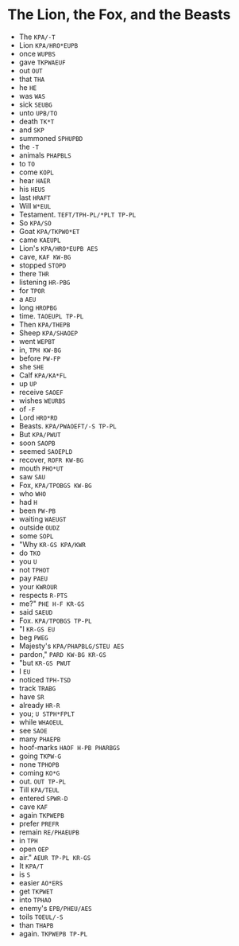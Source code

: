 # The Lion, the Fox, and the Beasts

* The `KPA/-T`
* Lion `KPA/HRO*EUPB`
* once `WUPBS`
* gave `TKPWAEUF`
* out `OUT`
* that `THA`
* he `HE`
* was `WAS`
* sick `SEUBG`
* unto `UPB/TO`
* death `TK*T`
* and `SKP`
* summoned `SPHUPBD`
* the `-T`
* animals `PHAPBLS`
* to `TO`
* come `KOPL`
* hear `HAER`
* his `HEUS`
* last `HRAFT`
* Will `W*EUL`
* Testament. `TEFT/TPH-PL/*PLT TP-PL`
* So `KPA/SO`
* Goat `KPA/TKPWO*ET`
* came `KAEUPL`
* Lion's `KPA/HRO*EUPB AES`
* cave, `KAF KW-BG`
* stopped `STOPD`
* there `THR`
* listening `HR-PBG`
* for `TPOR`
* a `AEU`
* long `HROPBG`
* time. `TAOEUPL TP-PL`
* Then `KPA/THEPB`
* Sheep `KPA/SHAOEP`
* went `WEPBT`
* in, `TPH KW-BG`
* before `PW-FP`
* she `SHE`
* Calf `KPA/KA*FL`
* up `UP`
* receive `SAOEF`
* wishes `WEURBS`
* of `-F`
* Lord `HRO*RD`
* Beasts. `KPA/PWAOEFT/-S TP-PL`
* But `KPA/PWUT`
* soon `SAOPB`
* seemed `SAOEPLD`
* recover, `ROFR KW-BG`
* mouth `PHO*UT`
* saw `SAU`
* Fox, `KPA/TPOBGS KW-BG`
* who `WHO`
* had `H`
* been `PW-PB`
* waiting `WAEUGT`
* outside `OUDZ`
* some `SOPL`
* "Why `KR-GS KPA/KWR`
* do `TKO`
* you `U`
* not `TPHOT`
* pay `PAEU`
* your `KWROUR`
* respects `R-PTS`
* me?" `PHE H-F KR-GS`
* said `SAEUD`
* Fox. `KPA/TPOBGS TP-PL`
* "I `KR-GS EU`
* beg `PWEG`
* Majesty's `KPA/PHAPBLG/STEU AES`
* pardon," `PARD KW-BG KR-GS`
* "but `KR-GS PWUT`
* I `EU`
* noticed `TPH-TSD`
* track `TRABG`
* have `SR`
* already `HR-R`
* you; `U STPH*FPLT`
* while `WHAOEUL`
* see `SAOE`
* many `PHAEPB`
* hoof-marks `HAOF H-PB PHARBGS`
* going `TKPW-G`
* none `TPHOPB`
* coming `KO*G`
* out. `OUT TP-PL`
* Till `KPA/TEUL`
* entered `SPWR-D`
* cave `KAF`
* again `TKPWEPB`
* prefer `PREFR`
* remain `RE/PHAEUPB`
* in `TPH`
* open `OEP`
* air." `AEUR TP-PL KR-GS`
* It `KPA/T`
* is `S`
* easier `AO*ERS`
* get `TKPWET`
* into `TPHAO`
* enemy's `EPB/PHEU/AES`
* toils `TOEUL/-S`
* than `THAPB`
* again. `TKPWEPB TP-PL`
